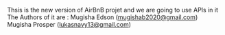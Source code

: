 Thsis is the new version of AirBnB projet and we are going to use APIs in it
The Authors of it are :
Mugisha Edson (mugishab2020@gmail.com)
Mugisha Prosper (lukasnavy13@gmail.com)
